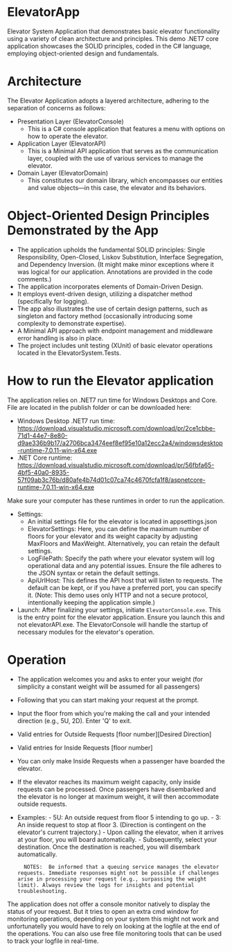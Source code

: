 # ElevatorApp
Elevator System Application that demonstrates basic elevator functionality using a variety of clean architecture and principles. This demo .NET7 core application showcases the SOLID principles, coded in the C# language, employing object-oriented design and fundamentals.

# Architecture
  The Elevator Application adopts a layered architecture, adhering to the separation of concerns as follows:
  - Presentation Layer (ElevatorConsole)
    - This is a C# console application that features a menu with options on how to operate the elevator.
  - Application Layer (ElevatorAPI)
    - This is a Minimal API application that serves as the communication layer, coupled with the use of various services to manage the elevator.
  - Domain Layer (ElevatorDomain)
    - This constitutes our domain library, which encompasses our entities and value objects—in this case, the elevator and its behaviors.

# Object-Oriented Design Principles Demonstrated by the App
  - The application upholds the fundamental SOLID principles: Single Responsibility, Open-Closed, Liskov Substitution, Interface Segregation, and Dependency Inversion. (It might make minor exceptions where it was logical for our application. Annotations are provided in the code comments.)
  - The application incorporates elements of Domain-Driven Design.
  - It employs event-driven design, utilizing a dispatcher method (specifically for logging).
  - The app also illustrates the use of certain design patterns, such as singleton and factory method (occasionally introducing some complexity to demonstrate expertise).
  - A Minimal API approach with endpoint management and middleware error handling is also in place.
  - The project includes unit testing (XUnit) of basic elevator operations located in the ElevatorSystem.Tests.
    
# How to run the Elevator application
The application relies on .NET7 run time for Windows Desktops and Core.  File are located in the publish folder or can be downloaded here:
- Windows Desktop .NET7 run time: https://download.visualstudio.microsoft.com/download/pr/2ce1cbbe-71d1-44e7-8e80-d9ae336b9b17/a2706bca3474eef8ef95e10a12ecc2a4/windowsdesktop-runtime-7.0.11-win-x64.exe
- .NET Core runtime: https://download.visualstudio.microsoft.com/download/pr/56fbfa65-4bf5-40a0-8935-57f09ab3c76b/d80afe4b74d01c07ca74c4670fcfa1f8/aspnetcore-runtime-7.0.11-win-x64.exe

Make sure your computer has these runtimes in order to run the application.

- Settings:
    - An initial settings file for the elevator is located in appsettings.json
    - ElevatorSettings: Here, you can define the maximum number of floors for your elevator and its weight capacity by adjusting MaxFloors and MaxWeight. Alternatively, you can retain the default settings.
    - LogFilePath: Specify the path where your elevator system will log operational data and any potential issues. Ensure the file adheres to the JSON syntax or retain the default settings.
    - ApiUrlHost:  This defines the API host that will listen to requests. The default can be kept, or if you have a preferred port, you can specify it. (Note: This demo uses only HTTP and not a secure protocol, intentionally keeping the application simple.)
- Launch:
  After finalizing your settings, initiate `ElevatorConsole.exe`. This is the entry point for the elevator application. Ensure you launch this and not elevatorAPI.exe. The ElevatorConsole will handle the startup of necessary modules for the elevator's operation.

# Operation
  - The application welcomes you and asks to enter your weight (for simplicity a constant weight will be assumed for all passengers)
  - Following that you can start making your request at the prompt.
  - Input the floor from which you're making the call and your intended direction (e.g., 5U, 2D). Enter 'Q' to exit.
  - Valid entries for Outside Requests [floor number][Desired Direction]
  - Valid entries for Inside Requests  [floor number]
  - You can only make Inside Requests when a passenger have boarded the elevator.
  - If the elevator reaches its maximum weight capacity, only inside requests can be processed. Once passengers have disembarked and the elevator is no longer at maximum weight, it will then accommodate outside requests.
  - Examples:
          - 5U: An outside request from floor 5 intending to go up.
          - 3: An inside request to stop at floor 3. (Direction is contingent on the elevator's current trajectory.)
          - Upon calling the elevator, when it arrives at your floor, you will board automatically.
          - Subsequently, select your destination. Once the destination is reached, you will disembark automatically.

          NOTES:  Be informed that a queuing service manages the elevator requests. Immediate responses might not be possible if challenges arise in processing your request (e.g., surpassing the weight limit). Always review the logs for insights and potential troubleshooting.

The application does not offer a console monitor natively to display the status of your request.  But it tries to open an extra cmd window for monitoring operations, depending on your system this might not work and unfortunatelly you would have to rely on looking at the logfile at the end of the operations. You can also use free file monitoring tools that can be used to track your logfile in real-time.
  
